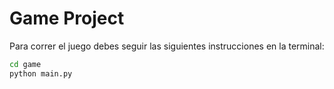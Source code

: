 # Game Project

Para correr el juego debes seguir las siguientes instrucciones en la terminal:

```sh
cd game
python main.py
```